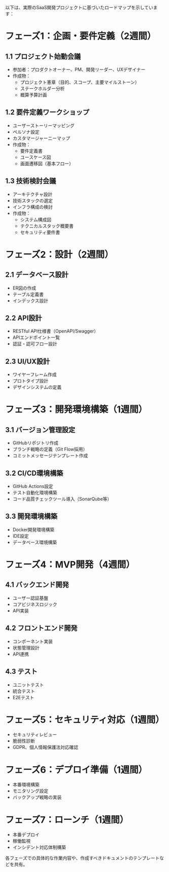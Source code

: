 以下は、実際のSaaS開発プロジェクトに基づいたロードマップを示しています：

# フェーズ1：企画・要件定義（2週間）

## 1.1 プロジェクト始動会議
- 参加者：プロダクトオーナー、PM、開発リーダー、UXデザイナー
- 作成物：
  - プロジェクト憲章（目的、スコープ、主要マイルストーン）
  - ステークホルダー分析
  - 概算予算計画

## 1.2 要件定義ワークショップ
- ユーザーストーリーマッピング
- ペルソナ設定
- カスタマージャーニーマップ
- 作成物：
  - 要件定義書
  - ユースケース図
  - 画面遷移図（基本フロー）

## 1.3 技術検討会議
- アーキテクチャ設計
- 技術スタックの選定
- インフラ構成の検討
- 作成物：
  - システム構成図
  - テクニカルスタック概要書
  - セキュリティ要件書

# フェーズ2：設計（2週間）

## 2.1 データベース設計
- ER図の作成
- テーブル定義書
- インデックス設計

## 2.2 API設計
- RESTful API仕様書（OpenAPI/Swagger）
- APIエンドポイント一覧
- 認証・認可フロー設計

## 2.3 UI/UX設計
- ワイヤーフレーム作成
- プロトタイプ設計
- デザインシステムの定義

# フェーズ3：開発環境構築（1週間）

## 3.1 バージョン管理設定
- GitHubリポジトリ作成
- ブランチ戦略の定義（Git Flow採用）
- コミットメッセージテンプレート作成

## 3.2 CI/CD環境構築
- GitHub Actions設定
- テスト自動化環境構築
- コード品質チェックツール導入（SonarQube等）

## 3.3 開発環境構築
- Docker開発環境構築
- IDE設定
- データベース環境構築

# フェーズ4：MVP開発（4週間）

## 4.1 バックエンド開発
- ユーザー認証基盤
- コアビジネスロジック
- API実装

## 4.2 フロントエンド開発
- コンポーネント実装
- 状態管理設計
- API連携

## 4.3 テスト
- ユニットテスト
- 統合テスト
- E2Eテスト

# フェーズ5：セキュリティ対応（1週間）
- セキュリティレビュー
- 脆弱性診断
- GDPR、個人情報保護法対応確認

# フェーズ6：デプロイ準備（1週間）
- 本番環境構築
- モニタリング設定
- バックアップ戦略の実装

# フェーズ7：ローンチ（1週間）
- 本番デプロイ
- 稼働監視
- インシデント対応体制構築

各フェーズでの具体的な作業内容や、作成すべきドキュメントのテンプレートなどを共有。